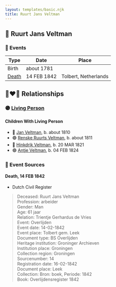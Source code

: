 ```yaml
---
layout: templates/basic.njk
title: Ruurt Jans Veltman
---
```

## 🔵 Ruurt Jans Veltman

### 📆 Events

Type | Date | Place
------ | ------ | ------
Birth | about 1781 |
[Death](#event-fb600206-479f-47d2-a790-31d732f255d8) | 14 FEB 1842 | Tolbert, Netherlands

## 👩‍❤️‍👨 Relationships

### 🟣 [Living Person](/people/5/5258118)

#### Children With Living Person
* 🔵 [Jan Veltman](/people/3/37166632), b. about 1810
* 🟣 [Renske Ruurts Veltman](/people/6/61029791), b. about 1811
* 🔵 [Hinkdrik Veltman](/people/9/99600244), b. 20 MAR 1821
* 🟣 [Antje Veltman](/people/9/90951593), b. 04 FEB 1824
### 📰 Event Sources

#### <a id="event-fb600206-479f-47d2-a790-31d732f255d8"></a> Death, 14 FEB 1842
* Dutch Civil Register
>   
  > Deceased: Ruurt Jans Veltman  
  > Profession: arbeider  
  > Gender: Man  
  > Age: 61 jaar  
  > Relation: Trientje Gerhardus de Vries  
  > Event: Overlijden  
  > Event date: 14-02-1842  
  > Event place: Tolbert gem. Leek  
  > Document type: BS Overlijden  
  > Heritage institution: Groninger Archieven  
  > Institution place: Groningen  
  > Collection region: Groningen  
  > Sourcenumber: 14  
  > Registration date: 16-02-1842  
  > Document place: Leek  
  > Collection: Bron: boek, Periode: 1842  
  > Book: Overlijdensregister 1842  
  >
